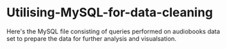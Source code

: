 # Utilising-MySQL-for-data-cleaning
Here's the MySQL file consisting of queries performed on audiobooks data set to prepare the data for further analysis and visualsation.
